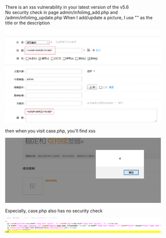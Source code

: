 There is an xss vulnerability in your latest version of the v5.6  
No security check in page admin/infolimg_add.php and /admin/infolimg_update.php 
When I add/update a  picture, I use "<script>alert(/xss/)</script>" as the title or the description   
  
![avatar](/pictures/pic.png)  

then when you visit case.php, you'll find xss   
  
![avatar](/pictures/case.png)   
  
Especially, case.php also has no security check   
  
![avatar](/pictures/case_php.png) 

